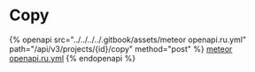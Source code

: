 # Copy

{% openapi src="../../../../.gitbook/assets/meteor openapi.ru.yml" path="/api/v3/projects/{id}/copy" method="post" %}
[meteor openapi.ru.yml](<../../../../.gitbook/assets/meteor openapi.ru.yml>)
{% endopenapi %}
